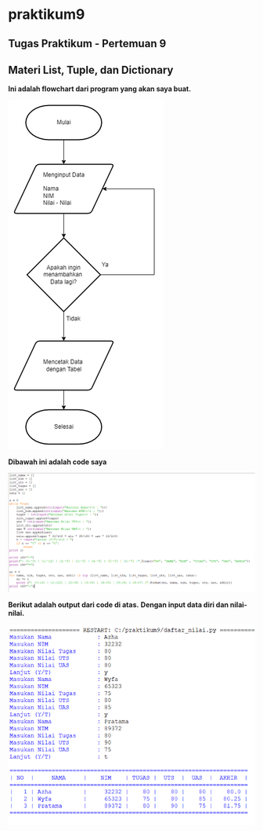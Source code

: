 # praktikum9
## Tugas Praktikum - Pertemuan 9
## Materi List, Tuple, dan Dictionary

**Ini adalah flowchart dari program yang akan saya buat.**

![IMG 1](Screenshot/1.png)

**Dibawah ini adalah code saya**

![IMG 2](Screenshot/2.png)

**Berikut adalah output dari code di atas.**
**Dengan input data diri dan nilai-nilai.**

![IMG 3](Screenshot/3.png)